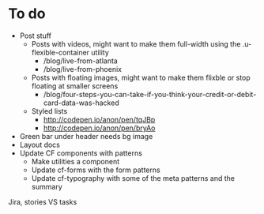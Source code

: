 # To do

- Post stuff
  - Posts with videos, might want to make them full-width using the
    .u-flexible-container utility
    - /blog/live-from-atlanta
    - /blog/live-from-phoenix
  - Posts with floating images, might want to make them flixble or stop floating
    at smaller screens
    - /blog/four-steps-you-can-take-if-you-think-your-credit-or-debit-card-data-was-hacked
  - Styled lists
    - http://codepen.io/anon/pen/tqJBp
    - http://codepen.io/anon/pen/bryAo
- Green bar under header needs bg image
- Layout docs
- Update CF components with patterns
  - Make utilities a component
  - Update cf-forms with the form patterns
  - Update cf-typography with some of the meta patterns and the summary

Jira, stories VS tasks
